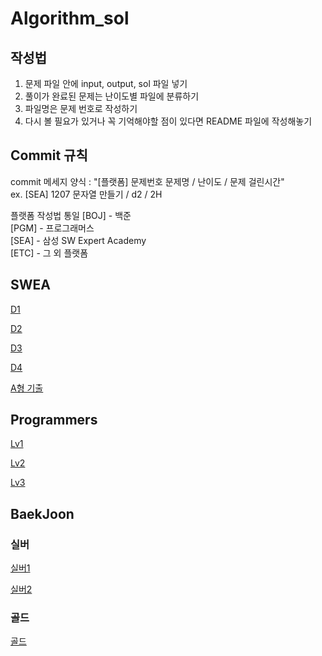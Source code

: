 # Algorithm_sol
## 작성법
1. 문제 파일 안에 input, output, sol 파일 넣기
2. 풀이가 완료된 문제는 난이도별 파일에 분류하기
3. 파일명은 문제 번호로 작성하기
4. 다시 볼 필요가 있거나 꼭 기억해야할 점이 있다면 README 파일에 작성해놓기

## Commit 규칙
commit 메세지 양식 : "[플랫폼] 문제번호 문제명 / 난이도 / 문제 걸린시간" <br>
ex. [SEA] 1207 문자열 만들기 / d2 / 2H

플랫폼 작성법 통일
[BOJ] - 백준 <br>
[PGM] - 프로그래머스 <br>
[SEA] - 삼성 SW Expert Academy <br>
[ETC] - 그 외 플랫폼 <br>

## SWEA
[D1](SWEA/D1)

[D2](SWEA/D2)

[D3](SWEA/D3)

[D4](SWEA/D4)

[A형 기출](SWEA/SW_test_problem)

## Programmers
[Lv1](PGM/LV1)

[Lv2](PGM/Lv2)

[Lv3](PGM/Lv3)

## BaekJoon
### 실버
[실버1](BOJ/Silver1/)

[실버2](BOJ/Silver2/)

### 골드
[골드](BOJ/gold)
